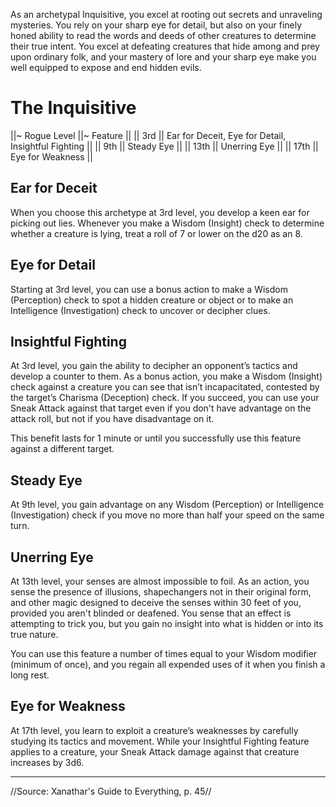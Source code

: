As an archetypal Inquisitive, you excel at rooting out secrets and unraveling mysteries. You rely on your sharp eye for detail, but also on your finely honed ability to read the words and deeds of other creatures to determine their true intent. You excel at defeating creatures that hide among and prey upon ordinary folk, and your mastery of lore and your sharp eye make you well equipped to expose and end hidden evils.

# The Inquisitive

||~ Rogue Level ||~ Feature ||
|| 3rd || Ear for Deceit, Eye for Detail, Insightful Fighting ||
|| 9th || Steady Eye ||
|| 13th || Unerring Eye ||
|| 17th || Eye for Weakness ||

## Ear for Deceit

When you choose this archetype at 3rd level, you develop a keen ear for picking out lies. Whenever you make a Wisdom (Insight) check to determine whether a creature is lying, treat a roll of 7 or lower on the d20 as an 8.

## Eye for Detail

Starting at 3rd level, you can use a bonus action to make a Wisdom (Perception) check to spot a hidden creature or object or to make an Intelligence (Investigation) check to uncover or decipher clues.

## Insightful Fighting

At 3rd level, you gain the ability to decipher an opponent’s tactics and develop a counter to them. As a bonus action, you make a Wisdom (Insight) check against a creature you can see that isn’t incapacitated, contested by the target’s Charisma (Deception) check. If you succeed, you can use your Sneak Attack against that target even if you don't have advantage on the attack roll, but not if you have disadvantage on it.

This benefit lasts for 1 minute or until you successfully use this feature against a different target.

## Steady Eye

At 9th level, you gain advantage on any Wisdom (Perception) or Intelligence (Investigation) check if you move no more than half your speed on the same turn.

## Unerring Eye

At 13th level, your senses are almost impossible to foil. As an action, you sense the presence of illusions, shapechangers not in their original form, and other magic designed to deceive the senses within 30 feet of you, provided you aren't blinded or deafened. You sense that an effect is attempting to trick you, but you gain no insight into what is hidden or into its true nature.

You can use this feature a number of times equal to your Wisdom modifier (minimum of once), and you regain all expended uses of it when you finish a long rest.

## Eye for Weakness

At 17th level, you learn to exploit a creature’s weaknesses by carefully studying its tactics and movement. While your Insightful Fighting feature applies to a creature, your Sneak Attack damage against that creature increases by 3d6.

----

//Source: Xanathar's Guide to Everything, p. 45//